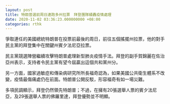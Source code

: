 ```yaml
---
layout: post
title: 特朗普選前周日連跑多州拉票　拜登團隊續轟疫情處理
date: 2020-11-02 03:36:23.000000000 +08:00
categories: rthk
---
```


爭取連任的美國總統特朗普在投票前最後的周日，前往五個搖擺州拉票，他的對手民主黨的拜登集中在關鍵州賓夕法尼亞拉票。

民主黨競選陣營繼續攻擊特朗普處理新型肺炎疫情手法。拜登的副手賀錦麗在佐治亞州表示，支持者令民主黨有望今屆贏出這個共和黨州分。

另一方面，國家過敏症和傳染病研究所所長福奇認為，如果美國公共衛生體系不改變，疫情最傷痛處仍在前面。特朗普公開反駁，形容福奇有如一場災難。

多項民調顯示，拜登仍然領先特朗普；不過，在擁有20張選舉人票的賓夕法尼亞，及29張選舉人票的佛羅里達，拜登優勢並不明顯。

